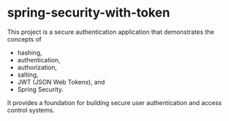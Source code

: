 # spring-security-with-token

This project is a secure authentication application that demonstrates the concepts of 
- hashing, 
- authentication, 
- authorization, 
- salting, 
- JWT (JSON Web Tokens), and 
- Spring Security. 

It provides a foundation for building secure user authentication and access control systems.
